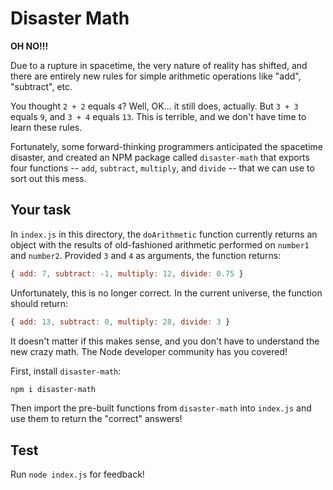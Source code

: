 # Disaster Math

**OH NO!!!** 

Due to a rupture in spacetime, the very nature of reality has shifted, and there are entirely new rules for simple arithmetic operations like "add", "subtract", etc.

You thought `2 + 2` equals `4`? Well, OK... it still does, actually. But `3 + 3` equals `9`, and `3 + 4` equals `13`. This is terrible, and we don't have time to learn these rules.

Fortunately, some forward-thinking programmers anticipated the spacetime disaster, and created an NPM package called `disaster-math` that exports four functions -- `add`, `subtract`, `multiply`, and `divide` -- that we can use to sort out this mess.

## Your task

In `index.js` in this directory, the `doArithmetic` function currently returns an object with the results of old-fashioned arithmetic performed on `number1` and `number2`. Provided `3` and `4` as arguments, the function returns:

```js
{ add: 7, subtract: -1, multiply: 12, divide: 0.75 }
```

Unfortunately, this is no longer correct. In the current universe, the function should return:

```js
{ add: 13, subtract: 0, multiply: 28, divide: 3 }
```

It doesn't matter if this makes sense, and you don't have to understand the new crazy math. The Node developer community has you covered!

First, install `disaster-math`:
```bash
npm i disaster-math
```

Then import the pre-built functions from `disaster-math` into `index.js` and use them to return the "correct" answers!

## Test

Run `node index.js` for feedback!
